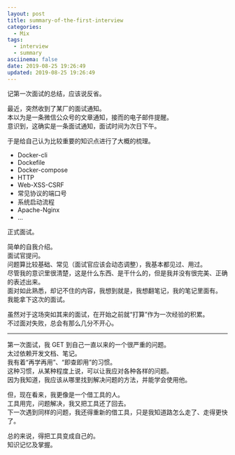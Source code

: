 ```yaml
---
layout: post
title: summary-of-the-first-interview
categories:
  - Mix
tags:
  - interview
  - summary
asciinema: false
date: 2019-08-25 19:26:49
updated: 2019-08-25 19:26:49
---
```


记第一次面试的总结，应该说反省。

<!-- more -->

最近，突然收到了某厂的面试通知。  
本以为是一条微信公众号的文章通知，接而的电子邮件提醒。  
意识到，这确实是一条面试通知，面试时间为次日下午。

于是给自己认为比较重要的知识点进行了大概的梳理。

- Docker-cli
- Dockefile
- Docker-compose
- HTTP
- Web-XSS-CSRF
- 常见协议的端口号
- 系统启动流程
- Apache-Nginx
- ...

正式面试。

简单的自我介绍。  
面试官提问。  
问题算比较基础、常见（面试官应该会动态调整），我基本都见过、用过。  
尽管我的意识里很清楚，这是什么东西、是干什么的，但是我并没有很完美、正确的表述出来。  
面对如此熟悉，却记不住的内容，我想到就是，我想翻笔记，我的笔记里面有。  
我能拿下这次的面试。

虽然对于这场突如其来的面试，在开始之前就“打算”作为一次经验的积累。  
不过面对失败，总会有那么几分不开心。

---

第一次面试，我 GET 到自己一直以来的一个很严重的问题。  
太过依赖开发文档、笔记。  
我有着“再学再用”、“即查即用”的习惯。  
这种习惯，从某种程度上说，可以让我应对各种各样的问题。  
因为我知道，我应该从哪里找到解决问题的方法，并能学会使用他。

但，现在看来，我更像是一个借工具的人。  
工具用完，问题解决，我又把工具还了回去。  
下一次遇到同样的问题，我还得重新的借工具，只是我知道路怎么走了、走得更快了。

总的来说，得把工具变成自己的。  
知识记忆及掌握。
